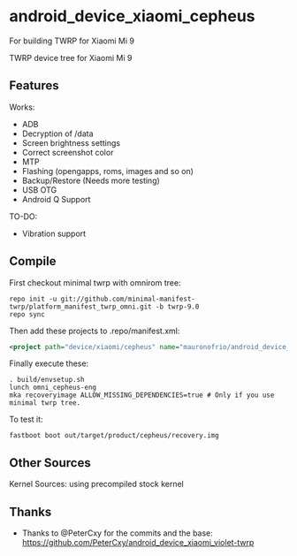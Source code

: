 # android_device_xiaomi_cepheus
For building TWRP for Xiaomi Mi 9

TWRP device tree for Xiaomi Mi 9

## Features

Works:

- ADB
- Decryption of /data
- Screen brightness settings
- Correct screenshot color
- MTP
- Flashing (opengapps, roms, images and so on)
- Backup/Restore (Needs more testing)
- USB OTG
- Android Q Support

TO-DO:

- Vibration support

## Compile

First checkout minimal twrp with omnirom tree:

```
repo init -u git://github.com/minimal-manifest-twrp/platform_manifest_twrp_omni.git -b twrp-9.0
repo sync
```

Then add these projects to .repo/manifest.xml:

```xml
<project path="device/xiaomi/cepheus" name="mauronofrio/android_device_xiaomi_cepheus" remote="github" revision="android-9.0" />
```

Finally execute these:

```
. build/envsetup.sh
lunch omni_cepheus-eng
mka recoveryimage ALLOW_MISSING_DEPENDENCIES=true # Only if you use minimal twrp tree.
```

To test it:

```
fastboot boot out/target/product/cepheus/recovery.img
```

## Other Sources

Kernel Sources: using precompiled stock kernel

## Thanks

- Thanks to @PeterCxy for the commits and the base: https://github.com/PeterCxy/android_device_xiaomi_violet-twrp
